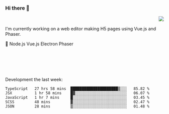 ### Hi there 👋

<img align="right" src="https://github-readme-stats.vercel.app/api?username=jasonpanggo"/>

<br>
<p align="left">
I'm currently working on a web editor making H5 pages using Vue.js and Phaser.
</p>
<p align="left">
📖 Node.js Vue.js Electron Phaser
</p>
<br>
<br>
<br>
<br>

Development the last week:
<!--START_SECTION:waka-->
```text
TypeScript   27 hrs 58 mins  █████████████████████▒░░░   85.82 % 
JSX          1 hr 58 mins    █▓░░░░░░░░░░░░░░░░░░░░░░░   06.07 % 
JavaScript   1 hr 7 mins     █░░░░░░░░░░░░░░░░░░░░░░░░   03.45 % 
SCSS         48 mins         ▓░░░░░░░░░░░░░░░░░░░░░░░░   02.47 % 
JSON         28 mins         ▒░░░░░░░░░░░░░░░░░░░░░░░░   01.48 % 
```
<!--END_SECTION:waka-->

<!--
**JASONPANGGO/jasonpanggo** is a ✨ _special_ ✨ repository because its `README.md` (this file) appears on your GitHub profile.

Here are some ideas to get you started:

- 🔭 I’m currently working on ...
- 🌱 I’m currently learning ...
- 👯 I’m looking to collaborate on ...
- 🤔 I’m looking for help with ...
- 💬 Ask me about ...
- 📫 How to reach me: ...
- 😄 Pronouns: ...
- ⚡ Fun fact: ...
-->
